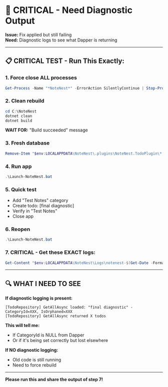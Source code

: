 # 🚨 CRITICAL - Need Diagnostic Output

**Issue:** Fix applied but still failing  
**Need:** Diagnostic logs to see what Dapper is returning

---

## 📋 **CRITICAL TEST - Run This Exactly:**

### **1. Force close ALL processes**
```powershell
Get-Process -Name "*NoteNest*" -ErrorAction SilentlyContinue | Stop-Process -Force
```

### **2. Clean rebuild**
```powershell
cd C:\NoteNest
dotnet clean
dotnet build
```

**WAIT FOR:** "Build succeeded" message

### **3. Fresh database**
```powershell
Remove-Item "$env:LOCALAPPDATA\NoteNest\.plugins\NoteNest.TodoPlugin\*.*" -Force -Recurse -ErrorAction SilentlyContinue
```

### **4. Run app**
```powershell
.\Launch-NoteNest.bat
```

### **5. Quick test**
- Add "Test Notes" category
- Create todo: [final diagnostic]
- Verify in "Test Notes"
- Close app

### **6. Reopen**
```powershell
.\Launch-NoteNest.bat
```

### **7. CRITICAL - Get these EXACT logs:**
```powershell
Get-Content "$env:LOCALAPPDATA\NoteNest\Logs\notenest-$(Get-Date -Format 'yyyyMMdd').log" | Select-String "GetAllAsync loaded|GetAllAsync returned|CategoryCleanup.*Found.*distinct" | Select-Object -Last 15
```

---

## 🔍 **WHAT I NEED TO SEE**

**If diagnostic logging is present:**
```
[TodoRepository] GetAllAsync loaded: "final diagnostic" - CategoryId=XXX, IsOrphaned=XXX
[TodoRepository] GetAllAsync returned X todos
```

**This will tell me:**
- If CategoryId is NULL from Dapper
- Or if it's being set correctly but lost elsewhere

**If NO diagnostic logging:**
- Old code is still running
- Need to force rebuild

---

**Please run this and share the output of step 7!**

